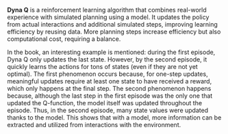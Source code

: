 **Dyna Q** is a reinforcement learning algorithm that combines real-world experience with simulated planning using a model. It updates the policy from actual interactions and additional simulated steps, improving learning efficiency by reusing data. More planning steps increase efficiency but also computational cost, requiring a balance.

In the book, an interesting example is mentioned: during the first episode, Dyna Q only updates the last state. However, by the second episode, it quickly learns the actions for tons of states (even if they are not yet optimal). The first phenomenon occurs because, for one-step updates, meaningful updates require at least one state to have received a reward, which only happens at the final step. The second phenomenon happens because, although the last step in the first episode was the only one that updated the Q-function, the model itself was updated throughout the episode. Thus, in the second episode, many state values were updated thanks to the model. This shows that with a model, more information can be extracted and utilized from interactions with the environment.